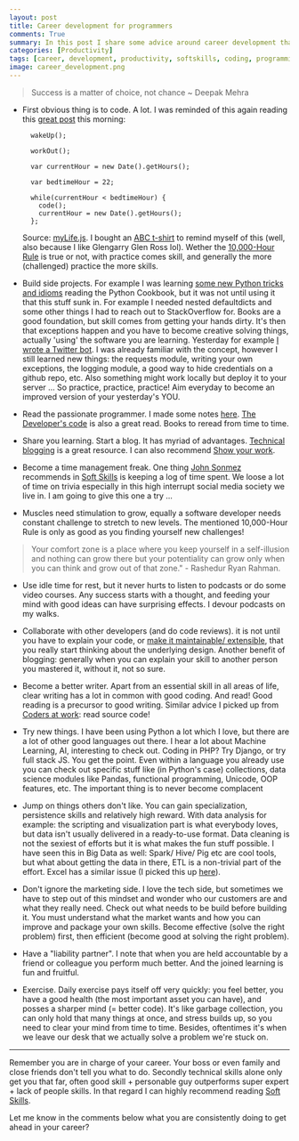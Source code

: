 ```yaml
---
layout: post
title: Career development for programmers
comments: True
summary: In this post I share some advice around career development that is helping me getting better in my field. You are in charge of your career so better put some systems in place to make the most out of it.
categories: [Productivity]
tags: [career, development, productivity, softskills, coding, programming, blog, blogging]
image: career_development.png
---
```


> Success is a matter of choice, not chance ~ Deepak Mehra

* First obvious thing is to code. A lot. I was reminded of this again reading this [great post](https://medium.com/swlh/what-happened-after-i-left-the-best-job-in-the-world-to-become-an-engineer-ee06caca7db2#.l0jw2no7d) this morning:

        wakeUp();

        workOut();

        var currentHour = new Date().getHours();

        var bedtimeHour = 22;

        while(currentHour < bedtimeHour) {
          code();
          currentHour = new Date().getHours();
        };

    Source: [myLife.js](https://gist.githubusercontent.com/iam-peekay/cd695c6278536dd7180342bb97c937f3/raw/93629889af603b40a1125b488227dd356864a89e/myLife.js). I bought an [ABC t-shirt](http://bobbelderbos.com/public/bob_whoami.png) to remind myself of this (well, also because I like Glengarry Glen Ross lol). Wether the [10,000-Hour Rule](https://en.wikipedia.org/wiki/Outliers_(book)) is true or not, with practice comes skill, and generally the more (challenged) practice the more skills.

* Build side projects. For example I was learning [some new Python tricks and idioms](http://bobbelderbos.com/2016/06/python-tips/) reading the Python Cookbook, but it was not until using it that this stuff sunk in. For example I needed nested defaultdicts and some other things I had to reach out to StackOverflow for. Books are a good foundation, but skill comes from getting your hands dirty. It's then that exceptions happen and you have to become creative solving things, actually 'using' the software you are learning. Yesterday for example [I wrote a Twitter bot](http://bobbelderbos.com/2016/06/twitter-bot/). I was already familiar with the concept, however I still learned new things: the requests module, writing your own exceptions, the logging module, a good way to hide credentials on a github repo, etc. Also something might work locally but deploy it to your server ... So practice, practice, practice! Aim everyday to become an improved version of your yesterday's YOU.

* Read the passionate programmer. I made some notes [here](http://bobbelderbos.com/2011/04/advance-career-read-passionate-programmer/). [The Developer's code](https://www.amazon.com/Developers-Code-Ka-Wai-Cheung/dp/1934356794/) is also a great read. Books to reread from time to time.

* Share you learning. Start a blog. It has myriad of advantages. [Technical blogging](http://bobbelderbos.com/2012/06/great-book-on-technical-blogging/) is a great resource. I can also recommend [Show your work](https://www.amazon.com/Show-Your-Work-Creativity-Discovered/dp/076117897X/).

* Become a time management freak. One thing [John Sonmez](http://simpleprogrammer.com) recommends in [Soft Skills](https://www.manning.com/books/soft-skills) is keeping a log of time spent. We loose a lot of time on trivia especially in this high interrupt social media society we live in. I am going to give this one a try ...

* Muscles need stimulation to grow, equally a software developer needs constant challenge to stretch to new levels. The mentioned 10,000-Hour Rule is only as good as you finding yourself new challenges!

> Your comfort zone is a place where you keep yourself in a self-illusion and nothing can grow there but your potentiality can grow only when you can think and grow out of that zone." - Rashedur Ryan Rahman.

* Use idle time for rest, but it never hurts to listen to podcasts or do some video courses. Any success starts with a thought, and feeding your mind with good ideas can have surprising effects. I devour podcasts on my walks.

* Collaborate with other developers (and do code reviews). it is not until you have to explain your code, or [make it maintainable/ extensible](http://bobbelderbos.com/2016/03/building-maintainable-software/), that you really start thinking about the underlying design. Another benefit of blogging: generally when you can explain your skill to another person you mastered it, without it, not so sure.

* Become a better writer. Apart from an essential skill in all areas of life, clear writing has a lot in common with good coding. And read! Good reading is a precursor to good writing. Similar advice I picked up from [Coders at work](http://www.codersatwork.com): read source code!

* Try new things. I have been using Python a lot which I love, but there are a lot of other good languages out there. I hear a lot about Machine Learning, AI, interesting to check out. Coding in PHP? Try Django, or try full stack JS. You get the point. Even within a language you already use you can check out specific stuff like (in Python's case) collections, data science modules like Pandas, functional programming, Unicode, OOP features, etc. The important thing is to never become complacent

* Jump on things others don't like. You can gain specialization, persistence skills and relatively high reward. With data analysis for example: the scripting and visualization part is what everybody loves, but data isn't usually delivered in a ready-to-use format. Data cleaning is not the sexiest of efforts but it is what makes the fun stuff possible. I have seen this in Big Data as well: Spark/ Hive/ Pig etc are cool tools, but what about getting the data in there, ETL is a non-trivial part of the effort. Excel has a similar issue (I picked this up [here](http://www.hanselminutes.com/532/data-literacy-and-the-usefulness-of-excel-with-oz-du-soleil)).

* Don't ignore the marketing side. I love the tech side, but sometimes we have to step out of this mindset and wonder who our customers are and what they really need. Check out what needs to be build before building it. You must understand what the market wants and how you can improve and package your own skills. Become effective (solve the right problem) first, then efficient (become good at solving the right problem).

* Have a "liability partner". I note that when you are held accountable by a friend or colleague you perform much better. And the joined learning is fun and fruitful.

* Exercise. Daily exercise pays itself off very quickly: you feel better, you have a good health (the most important asset you can have), and posses a sharper mind (= better code). It's like garbage collection, you can only hold that many things at once, and stress builds up, so you need to clear your mind from time to time. Besides, oftentimes it's when we leave our desk that we actually solve a problem we're stuck on.

---
Remember you are in charge of your career. Your boss or even family and close friends don't tell you what to do. Secondly technical skills alone only get you that far, often good skill + personable guy outperforms super expert + lack of people skills. In that regard I can highly recommend reading [Soft Skills](https://www.manning.com/books/soft-skills).

Let me know in the comments below what you are consistently doing to get ahead in your career?
